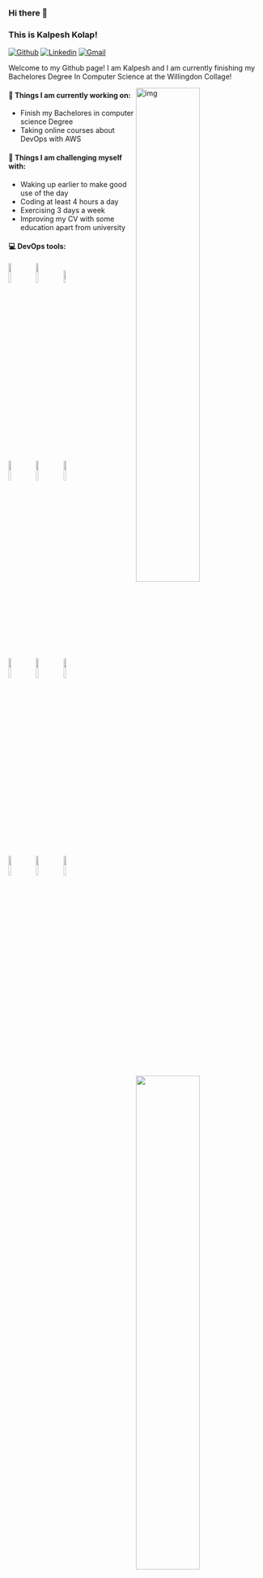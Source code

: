 ### Hi there 👋 
### This is Kalpesh Kolap!

[![Github](https://img.shields.io/badge/-Github-000?style=flat&logo=Github&logoColor=white)](https://github.com/kalpeshkolap/DevOps)
[![Linkedin](https://img.shields.io/badge/-LinkedIn-blue?style=flat&logo=Linkedin&logoColor=white)](https://www.linkedin.com/in/kalpesh-kolap-6a1ba2184)
[![Gmail](https://img.shields.io/badge/-Gmail-c14438?style=flat&logo=Gmail&logoColor=white)](mailto:kalpeshkolap96@gmail.com)

Welcome to my Github page! I am Kalpesh and I am currently finishing my Bachelores Degree In Computer Science at the Willingdon Collage!  


<img align="right" alt="img" src="https://www.uryse.com/wp-content/uploads/2020/06/devops.png" width="50%" height="auto" />

#### 🌱 Things I am currently working on: 
- Finish my Bachelores in computer science Degree  
- Taking online courses about DevOps with AWS


#### :muscle: Things I am challenging myself with:
- Waking up earlier to make good use of the day
- Coding at least 4 hours a day
- Exercising 3 days a week
- Improving my CV with some education apart from university

#### :computer: DevOps tools: 
<p>
	<img width="50%" align="right" src="https://github-readme-stats.vercel.app/api?username=kalpeshkolap&show_icons=true&hide_border=true" />

<code><img width="10%" src="https://www.vectorlogo.zone/logos/jenkins/jenkins-ar21.svg"></code>
<code><img width="10%" src="https://www.vectorlogo.zone/logos/amazon_aws/amazon_aws-ar21.svg"></code>
<code><img width="8%" src="https://www.vectorlogo.zone/logos/docker/docker-ar21.svg"></code>
<br />
<code><img width="10%" src="https://www.vectorlogo.zone/logos/linux/linux-ar21.svg"></code>
<code><img width="10%" src="https://www.vectorlogo.zone/logos/gnu_bash/gnu_bash-official.svg"></code>
<code><img width="10%" src="https://www.vectorlogo.zone/logos/kubernetes/kubernetes-ar21.svg"></code>
<br />
<code><img width="10%" src="https://www.vectorlogo.zone/logos/nginx/nginx-ar21.svg"></code>
<code><img width="10%" src="https://www.vectorlogo.zone/logos/apache/apache-official.svg"></code>
<code><img width="10%" src="https://www.vectorlogo.zone/logos/git-scm/git-scm-ar21.svg"></code>
<br />
<code><img width="10%" src="https://www.vectorlogo.zone/logos/prometheusio/prometheusio-ar21.svg"></code>
<code><img width="10%" src="https://www.vectorlogo.zone/logos/grafana/grafana-ar21.svg"></code>
<code><img width="10%" src="https://www.vectorlogo.zone/logos/terraformio/terraformio-ar21.svg"></code>
</p>


